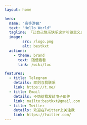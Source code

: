 ```yaml
---
layout: home

hero:
  name: "高等游民"
  text: "Hello World"
  tagline: 『让自己快乐快乐这才叫做意义』
  image:
        src: /logo.png
        alt: bestkxt
  actions:
    - theme: brand
      text: 随便看看
      link: /wiki/toc

features:
  - title: Telegram
    details: 即刻与我联系
    link: https://t.me/
  - title: Email
    details: 不妨给我发封电子邮件
    link: mailto:bestkxt@gmail.com
  - title: Twitter
    details: 欢迎在Twitter上关注我
    link: https://twitter.com/
---
```


